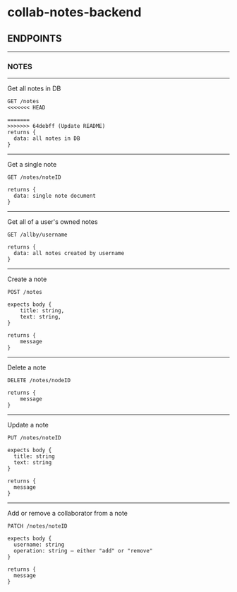 # collab-notes-backend

## ENDPOINTS

----

### NOTES

---
Get all notes in DB
```
GET /notes
<<<<<<< HEAD

=======
>>>>>>> 64debff (Update README)
returns {
  data: all notes in DB    
}
```

---
Get a single note
```
GET /notes/noteID

returns {
  data: single note document    
}
```

---
Get all of a user's owned notes
```
GET /allby/username

returns {
  data: all notes created by username  
}
```

---
Create a note
```
POST /notes

expects body {
    title: string,
    text: string,
}

returns {
    message
}
```

---
Delete a note
```
DELETE /notes/nodeID

returns {
    message
}
```

---
Update a note
```
PUT /notes/noteID

expects body {
  title: string
  text: string
}

returns {
  message
}

```

---
Add or remove a collaborator from a note
```
PATCH /notes/noteID

expects body {
  username: string
  operation: string – either "add" or "remove"
}

returns {
  message
}

```
